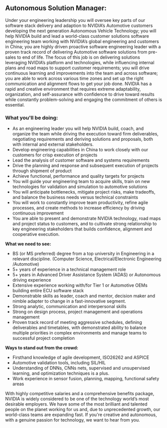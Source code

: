 ## Autonomous Solution Manager:

Under your engineering leadership you will oversee key parts of our software stack delivery and adaption to NVIDIA’s Automotive customers developing the next generation Autonomous Vehicle Technology; you will help NVIDIA build and lead a world-class customer solutions software engineering team working with NVIDIA’s global engineering and customers in China; you are highly driven proactive software engineering leader with a proven track record of delivering Automotive software solutions from pre-sales to end of life. The focus of this job is on delivering solutions leveraging NVIDIA’s platform and technologies, while influencing internal plans and road maps to support customer requirements; you will drive continuous learning and improvements into the team and across software; you are able to work across various time zones and set up the right communication and alignment flows to get your job done. NVIDIA has a rapid and creative environment that requires extreme adaptability, organization, and self-assurance with confidence to drive toward results while constantly problem-solving and engaging the commitment of others is essential.

### What you'll be doing:  
- As an engineering leader you will help NVIDIA build, coach, and organize the team while driving the execution toward firm deliverables, negotiating requirements and deriving solutions and proposals, both with internal and external stakeholders.
- Develop engineering capabilities in China to work closely with our customers for crisp execution of projects  
- Lead the analysis of customer software and systems requirements  
- Drive the planning and response and subsequent execution of projects through shipment of product  
- Achieve functional, performance and quality targets for projects  
- You will guide your engineering team to acquire skills, train on new technologies for validation and simulation to automotive solutions
- You will anticipate bottlenecks, mitigate project risks, make tradeoffs, and balance the business needs versus technical constraints
- You will work to constantly improve team productivity, refine agile processes, and create methods to increase efficiency by driving continuous improvement
- You are able to present and demonstrate NVIDIA technology, road maps and project status to customers, and to cultivate strong relationship to key engineering stakeholders that builds confidence, alignment and cooperative execution.

**What we need to see:**
- BS (or MS preferred) degree from a top university in Engineering in a relevant discipline. (Computer Science, Electrical/Electronic Engineering /Automotive)
- 5+ years of experience in a technical management role
- 5+ years in Advanced Driver Assistance System (ADAS) or Autonomous driving experience
- Extensive experience working with/for Tier 1 or Automotive OEMs building entire ECU software stack
- Demonstrable skills as leader, coach and mentor, decision maker and nimble adapter to change in a fast-innovative segment.
- Strong analytic, communication and interpersonal skills
- Strong on design process, project management and operations management
- Proven track record of meeting aggressive schedules, defining deliverables and timetables, with demonstrated ability to balance multiple priorities in complex environments and manage teams to successful project completion

**Ways to stand out from the crowd:**
- Firsthand knowledge of agile development, ISO26262 and ASPICE  
- Automotive validation tools, including SIL/HIL
- Understanding of DNNs, CNNs nets, supervised and unsupervised learning, and optimization techniques is a plus.
- Work experience in sensor fusion, planning, mapping, functional safety areas

With highly competitive salaries and a comprehensive benefits package, NVIDIA is widely considered to be one of the technology world’s most desirable employers. We have some of the most brilliant and talented people on the planet working for us and, due to unprecedented growth, our world-class teams are expanding fast. If you're creative and autonomous, with a genuine passion for technology, we want to hear from you.


